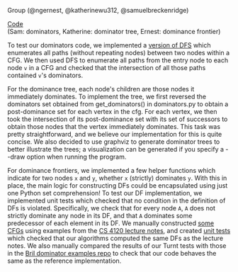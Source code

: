 Group (@ngernest, @katherinewu312, @samuelbreckenridge)

[Code](https://github.com/katherinewu312/cs6120-tasks/tree/main/l5)               
(Sam: dominators, Katherine: dominator tree, Ernest: dominance frontier)          

To test our dominators code, we implemented a [version of DFS](https://github.com/katherinewu312/cs6120-tasks/blob/590ae42f591a1606f870639dcb3568911f60fac8/l5/dfs.py#L5) which enumerates all paths (without repeating nodes) between two nodes within a CFG. We then used DFS to enumerate all paths from the entry node to each node `v` in a CFG and checked that the intersection of all those paths contained `v`'s dominators. 

For the dominance tree, each node's children are those nodes it immediately dominates. To implement the tree, we first reversed the dominators set obtained from get_dominators() in dominators.py to obtain a post-dominance set for each vertex in the cfg. For each vertex, we then took the intersection of its post-dominance set with its set of successors to obtain those nodes that the vertex immediately dominates. This task was pretty straightforward, and we believe our implementation for this is quite concise. We also decided to use graphviz to generate dominator trees to better illustrate the trees; a visualization can be generated if you specify a --draw option when running the program.

For dominance frontiers, we implemented a few helper functions which indicate for two nodes `x` and `y`, whether `x` (strictly) dominates `y`. With this in place, the main logic for constructing DFs could be encapsulated using just one Python set comprehension! To test our DF implementation, we implemented unit tests which checked that no condition in the definition of DFs is violated. Specifically, we check that for every node `A`, `A` does not strictly dominate any node in its DF, and that `A` dominates some predecessor of each element in its DF. We manually constructed [some CFGs](https://github.com/katherinewu312/cs6120-tasks/blob/main/l5/cfg_examples.py) using examples from the [CS 4120 lecture notes](https://www.cs.cornell.edu/courses/cs4120/2023sp/notes.html?id=reachdef), and created [unit tests](https://github.com/katherinewu312/cs6120-tasks/blob/590ae42f591a1606f870639dcb3568911f60fac8/l5/dominance_frontier.py#L104) which checked that our algorithms computed the same DFs as the lecture notes. We also manually compared the results of our Turnt tests with those in the [Bril dominator examples repo](https://github.com/sampsyo/bril/tree/main/examples/test/dom) to check that our code behaves the same as the reference implementation.










